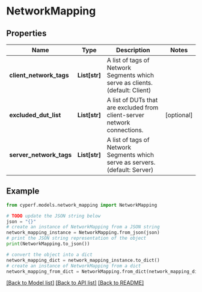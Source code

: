 # NetworkMapping


## Properties

Name | Type | Description | Notes
------------ | ------------- | ------------- | -------------
**client_network_tags** | **List[str]** | A list of tags of Network Segments which serve as clients. (default: Client) | 
**excluded_dut_list** | **List[str]** | A list of DUTs that are excluded from client-server network connections. | [optional] 
**server_network_tags** | **List[str]** | A list of tags of Network Segments which serve as servers. (default: Server) | 

## Example

```python
from cyperf.models.network_mapping import NetworkMapping

# TODO update the JSON string below
json = "{}"
# create an instance of NetworkMapping from a JSON string
network_mapping_instance = NetworkMapping.from_json(json)
# print the JSON string representation of the object
print(NetworkMapping.to_json())

# convert the object into a dict
network_mapping_dict = network_mapping_instance.to_dict()
# create an instance of NetworkMapping from a dict
network_mapping_from_dict = NetworkMapping.from_dict(network_mapping_dict)
```
[[Back to Model list]](../README.md#documentation-for-models) [[Back to API list]](../README.md#documentation-for-api-endpoints) [[Back to README]](../README.md)


